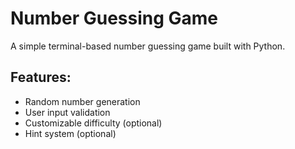 # Number Guessing Game 

A simple terminal-based number guessing game built with Python.

## Features:
- Random number generation
- User input validation
- Customizable difficulty (optional)
- Hint system (optional)
